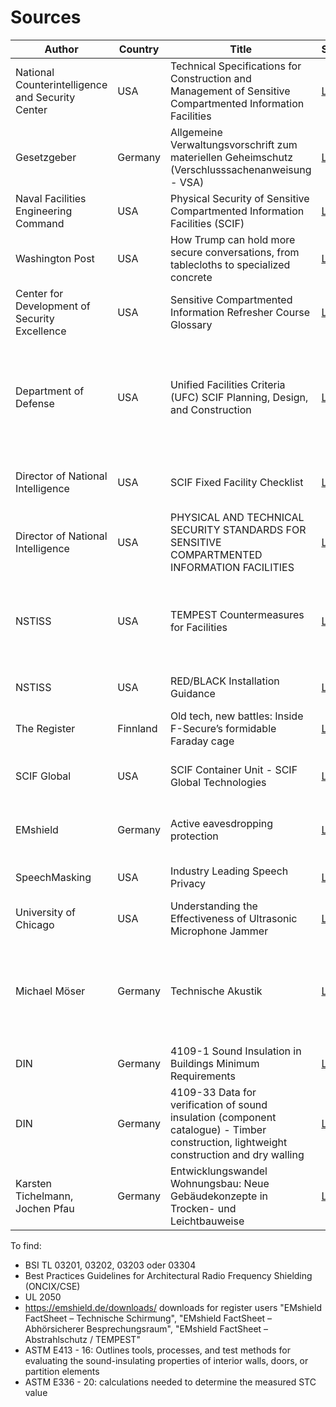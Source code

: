 # Sources

Author | Country | Title | Source | Description
------------ | ------------- | ------------ | ------------- | -------------
National Counterintelligence and Security Center | USA | Technical Specifications for Construction and Management of Sensitive Compartmented Information Facilities | [Link](https://www.dni.gov/files/NCSC/documents/Regulations/Technical-Specifications-SCIF-Construction.pdf) | Standard work of specifications and best practices
Gesetzgeber | Germany | Allgemeine Verwaltungsvorschrift zum materiellen Geheimschutz (Verschlusssachenanweisung - VSA) | [Link](http://www.verwaltungsvorschriften-im-internet.de/bsvwvbund_10082018_SII554001196.htm) | Verwaltungsvorschift für Geheimschutz in Deutschland
Naval Facilities Engineering Command | USA | Physical Security of Sensitive Compartmented Information Facilities (SCIF) | [Link](https://www.washingtonpost.com/news/politics/wp-content/uploads/sites/11/2017/02/navfac_scif_ho.pdf) | Washington Post Leak
Washington Post | USA | How Trump can hold more secure conversations, from tablecloths to specialized concrete | [Link](https://www.washingtonpost.com/news/politics/wp/2017/02/15/how-trump-can-hold-more-secure-conversations-from-tablecloths-to-specialized-concrete/) | Good article with actual technical information
Center for Development of Security Excellence | USA | Sensitive Compartmented Information Refresher Course Glossary | [Link](https://www.cdse.edu/documents/glossary/SCI100-glossary.pdf) | Glossary of SCIF terms
Department of Defense | USA | Unified Facilities Criteria (UFC) SCIF Planning, Design, and Construction | [Link](https://www.wbdg.org/FFC/DOD/UFC/ufc_4_010_05_2013_c1.pdf) | Provides unified criteria to make the planning, design and construction communities aware of SCIF requirements and ensure appropriate implementation
Director of National Intelligence | USA | SCIF Fixed Facility Checklist | [Link](https://www.dni.gov/files/Governance/CLEANED_705-Tech-Spec-Fixed-Facility-Checklist---SCIF--1.4.pdf) | Standardized document used in the process of SCIF accreditation 
Director of National Intelligence | USA | PHYSICAL AND TECHNICAL SECURITY STANDARDS FOR SENSITIVE COMPARTMENTED INFORMATION FACILITIES | [Link](https://www.dni.gov/files/NCSC/documents/Regulations/ICS-705-1.pdf) | Sets forth the physical and technical security standards that apply to all SCIFs
NSTISS | USA | TEMPEST Countermeasures for Facilities | [Link](https://cryptome.org/nstissi-7000.htm) | Establishes guidelines and procedures that shall be used by to determine applicable TEMPEST countermeasures
NSTISS | USA | RED/BLACK Installation Guidance | [Link](https://cryptome.org/tempest-2-95.htm) | RED/BLACK considerations for NSI facilities
The Register | Finnland | Old tech, new battles: Inside F-Secure’s formidable Faraday cage | [Link](https://www.theregister.com/2015/11/11/f_secure_lab_tour_faraday_cage/) | Article on F-Secures farraday cage
SCIF Global | USA | SCIF Container Unit - SCIF Global Technologies | [Link](https://www.youtube.com/watch?v=_ePPa6pW1LA) | Container units, farraday lock, sound masking system/pink noise
EMshield | Germany | Active eavesdropping protection | [Link](https://emshield.de/en/portfolio/active-eavesdropping-protection/) | Active defense against acoustic attacks, transmitters and line compromise
SpeechMasking | USA | Industry Leading Speech Privacy | [Link](https://www.speechmasking.com/) | All around great information on sound attenuation
University of Chicago | USA | Understanding the Effectiveness of Ultrasonic Microphone Jammer | [Link](https://arxiv.org/pdf/1904.08490.pdf)
Michael Möser | Germany | Technische Akustik | [Link](https://www.springer.com/de/book/9783540898184) | Chapter 8: Sound Isolation (especially 8.3 Double Shell Components), Chapter 9 Mufflers, Chapter 12 Basics of Active Noise Cancelling)
DIN | Germany | 4109-1 Sound Insulation in Buildings Minimum Requirements | [Link](https://www.beuth.de/en/standard/din-4109-1/280079001) | Minimum/comparison values for enhanced sound insulation
DIN | Germany | 4109-33 Data for verification of sound insulation (component catalogue) - Timber construction, lightweight construction and dry walling | [Link](https://www.beuth.de/en/standard/din-4109-33/254672248) | Empirical system values
Karsten Tichelmann, Jochen Pfau | Germany | Entwicklungswandel Wohnungsbau: Neue Gebäudekonzepte in Trocken- und Leichtbauweise | [Link](https://link.springer.com/book/10.1007/978-3-663-07778-7) | Chapter 6 Schallschutz von Trocken- und Leichtbauweisen

To find:
* BSI TL 03201, 03202, 03203 oder 03304
* Best Practices Guidelines for Architectural Radio Frequency Shielding (ONCIX/CSE)
* UL 2050
* https://emshield.de/downloads/ downloads for register users "EMshield FactSheet – Technische Schirmung", "EMshield FactSheet – Abhörsicherer Besprechungsraum", "EMshield FactSheet – Abstrahlschutz / TEMPEST"
* ASTM E413 - 16: Outlines tools, processes, and test methods for evaluating the sound-insulating properties of interior walls, doors, or partition elements
* ASTM E336 - 20: calculations needed to determine the measured STC value
